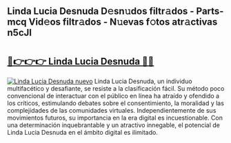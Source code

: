 ## Linda Lucia Desnuda D𝚎sn𝚞dos filtr𝚊dos - Parts-mcq Vid𝚎os filtr𝚊dos - N𝚞evas f𝚘tos atr𝚊ctivas n5cJI

# <h2><a href="http://mb67izf.tromn.icu/?c=Linda+Lucia+Desnuda">🔗👉👉👉 Linda Lucia Desnuda 🔗🔗</a></h2>

[![Linda Lucia Desnuda nuevo](https://i.imgur.com/pEAQMta.gif)](http://mb67izf.tromn.icu/?c=Linda+Lucia+Desnuda)
Linda Lucia Desnuda, un individuo multifacético y desafiante, se resiste a la clasificación fácil. Su método poco convencional de interactuar con el público en línea ha atraído y ofendido a los críticos, estimulando debates sobre el consentimiento, la moralidad y las complejidades de las comunidades virtuales. Independientemente de sus movimientos futuros, su importancia en la era digital es incuestionable. Con una determinación inquebrantable y un atractivo innegable, el potencial de Linda Lucia Desnuda en el ámbito digital es ilimitado.
